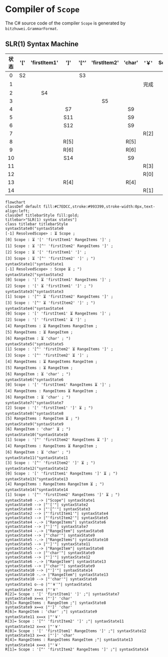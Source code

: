 # Compiler of `Scope`

The C# source code of the compiler `Scope` is generated by `bitzhuwei.GrammarFormat`.

## SLR(1) Syntax Machine

| 状态 | \'\[\' | \'firstItem1\' | \'\]\' | \'\[^\' | \'firstItem2\' | \'char\' | \'￥\' | Scope | RangeItems | RangeItem |
|:---:|:---:|:---:|:---:|:---:|:---:|:---:|:---:|:---:|:---:|:---:|
| 0 | S2 |   |   | S3 |   |   |   | G1 |   |   |
| 1 |   |   |   |   |   |   | 完成 |   |   |   |
| 2 |   | S4 |   |   |   |   |   |   |   |   |
| 3 |   |   |   |   | S5 |   |   |   |   |   |
| 4 |   |   | S7 |   |   | S9 |   |   | G6 | G8 |
| 5 |   |   | S11 |   |   | S9 |   |   | G10 | G8 |
| 6 |   |   | S12 |   |   | S9 |   |   |   | G13 |
| 7 |   |   |   |   |   |   | R[2] |   |   |   |
| 8 |   |   | R[5] |   |   | R[5] |   |   |   |   |
| 9 |   |   | R[6] |   |   | R[6] |   |   |   |   |
| 10 |   |   | S14 |   |   | S9 |   |   |   | G13 |
| 11 |   |   |   |   |   |   | R[3] |   |   |   |
| 12 |   |   |   |   |   |   | R[0] |   |   |   |
| 13 |   |   | R[4] |   |   | R[4] |   |   |   |   |
| 14 |   |   |   |   |   |   | R[1] |   |   |   |


```Mermaid
flowchart
classDef default fill:#C7EDCC,stroke:#993399,stroke-width:0px,text-align:left;
classDef titlebarStyle fill:gold;
titlebar>"SLR(1) syntax states"]
class titlebar titlebarStyle
syntaxState0("syntaxState0
[-1] ResolvedScope> : ⏳ Scope ; 
[0] Scope : ⏳ '[' 'firstItem1' RangeItems ']' ; 
[1] Scope : ⏳ '[^' 'firstItem2' RangeItems ']' ; 
[2] Scope : ⏳ '[' 'firstItem1' ']' ; 
[3] Scope : ⏳ '[^' 'firstItem2' ']' ; ")
syntaxState1("syntaxState1
[-1] ResolvedScope> : Scope ⏳ ; ")
syntaxState2("syntaxState2
[0] Scope : '[' ⏳ 'firstItem1' RangeItems ']' ; 
[2] Scope : '[' ⏳ 'firstItem1' ']' ; ")
syntaxState3("syntaxState3
[1] Scope : '[^' ⏳ 'firstItem2' RangeItems ']' ; 
[3] Scope : '[^' ⏳ 'firstItem2' ']' ; ")
syntaxState4("syntaxState4
[0] Scope : '[' 'firstItem1' ⏳ RangeItems ']' ; 
[2] Scope : '[' 'firstItem1' ⏳ ']' ; 
[4] RangeItems : ⏳ RangeItems RangeItem ; 
[5] RangeItems : ⏳ RangeItem ; 
[6] RangeItem : ⏳ 'char' ; ")
syntaxState5("syntaxState5
[1] Scope : '[^' 'firstItem2' ⏳ RangeItems ']' ; 
[3] Scope : '[^' 'firstItem2' ⏳ ']' ; 
[4] RangeItems : ⏳ RangeItems RangeItem ; 
[5] RangeItems : ⏳ RangeItem ; 
[6] RangeItem : ⏳ 'char' ; ")
syntaxState6("syntaxState6
[0] Scope : '[' 'firstItem1' RangeItems ⏳ ']' ; 
[4] RangeItems : RangeItems ⏳ RangeItem ; 
[6] RangeItem : ⏳ 'char' ; ")
syntaxState7("syntaxState7
[2] Scope : '[' 'firstItem1' ']' ⏳ ; ")
syntaxState8("syntaxState8
[5] RangeItems : RangeItem ⏳ ; ")
syntaxState9("syntaxState9
[6] RangeItem : 'char' ⏳ ; ")
syntaxState10("syntaxState10
[1] Scope : '[^' 'firstItem2' RangeItems ⏳ ']' ; 
[4] RangeItems : RangeItems ⏳ RangeItem ; 
[6] RangeItem : ⏳ 'char' ; ")
syntaxState11("syntaxState11
[3] Scope : '[^' 'firstItem2' ']' ⏳ ; ")
syntaxState12("syntaxState12
[0] Scope : '[' 'firstItem1' RangeItems ']' ⏳ ; ")
syntaxState13("syntaxState13
[4] RangeItems : RangeItems RangeItem ⏳ ; ")
syntaxState14("syntaxState14
[1] Scope : '[^' 'firstItem2' RangeItems ']' ⏳ ; ")
syntaxState0 -.-> |"Scope"| syntaxState1
syntaxState0 --> |"'['"| syntaxState2
syntaxState0 --> |"'[^'"| syntaxState3
syntaxState2 --> |"'firstItem1'"| syntaxState4
syntaxState3 --> |"'firstItem2'"| syntaxState5
syntaxState4 -.-> |"RangeItems"| syntaxState6
syntaxState4 --> |"']'"| syntaxState7
syntaxState4 -.-> |"RangeItem"| syntaxState8
syntaxState4 --> |"'char'"| syntaxState9
syntaxState5 -.-> |"RangeItems"| syntaxState10
syntaxState5 --> |"']'"| syntaxState11
syntaxState5 -.-> |"RangeItem"| syntaxState8
syntaxState5 --> |"'char'"| syntaxState9
syntaxState6 --> |"']'"| syntaxState12
syntaxState6 -.-> |"RangeItem"| syntaxState13
syntaxState6 --> |"'char'"| syntaxState9
syntaxState10 --> |"']'"| syntaxState14
syntaxState10 -.-> |"RangeItem"| syntaxState13
syntaxState10 --> |"'char'"| syntaxState9
syntaxState1 o--o |"'￥'"| syntaxState1
syntaxState7 x==x |"'￥' 
R[2]= Scope : '[' 'firstItem1' ']' ;"| syntaxState7
syntaxState8 x==x |"']' 'char' 
R[5]= RangeItems : RangeItem ;"| syntaxState8
syntaxState9 x==x |"']' 'char' 
R[6]= RangeItem : 'char' ;"| syntaxState9
syntaxState11 x==x |"'￥' 
R[3]= Scope : '[^' 'firstItem2' ']' ;"| syntaxState11
syntaxState12 x==x |"'￥' 
R[0]= Scope : '[' 'firstItem1' RangeItems ']' ;"| syntaxState12
syntaxState13 x==x |"']' 'char' 
R[4]= RangeItems : RangeItems RangeItem ;"| syntaxState13
syntaxState14 x==x |"'￥' 
R[1]= Scope : '[^' 'firstItem2' RangeItems ']' ;"| syntaxState14


```

